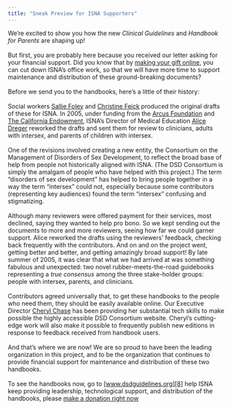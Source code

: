 ```yaml
---
title: "Sneak Preview for ISNA Supporters"
---
```


We&#8217;re excited to show you how the new _Clinical Guidelines_ and _Handbook for Parents_ are shaping up!<br><br>But first, you are probably here because you received our letter asking for your financial support. Did you know that by [making your gift online][1], you can cut down <span class="caps">ISNA</span>&#8217;s office work, so that we will have more time to support maintenance and distribution of these ground-breaking documents?<br><br>Before we send you to the handbooks, here&#8217;s a little of their history:<br><br>Social workers [Sallie Foley][2] and [Christine Feick][3] produced the original drafts of these for <span class="caps">ISNA</span>. In 2005, under funding from the [Arcus Foundation][4] and [The California Endowment][5], <span class="caps">ISNA</span>&#8217;s Director of Medical Education [Alice Dreger][6] reworked the drafts and sent them for review to clinicians, adults with intersex, and parents of children with intersex.<br><br>One of the revisions involved creating a new entity, the Consortium on the Management of Disorders of Sex Development, to reflect the broad base of help from people not historically aligned with <span class="caps">ISNA</span>. (The <span class="caps">DSD</span> Consortium is simply the amalgam of people who have helped with this project.) The term &#8220;disorders of sex development&#8221; has helped to bring people together in a way the term &#8220;intersex&#8221; could not, especially because some contributors (representing key audiences) found the term &#8220;intersex&#8221; confusing and stigmatizing.<br><br>Although many reviewers were offered payment for their services, most declined, saying they wanted to help pro bono. So we kept sending out the documents to more and more reviewers, seeing how far we could garner support. Alice reworked the drafts using the reviewers&#8217; feedback, checking back frequently with the contributors. And on and on the project went, getting better and better, and getting amazingly broad support! By late summer of 2005, it was clear that what we had arrived at was something fabulous and unexpected: two novel rubber-meets-the-road guidebooks representing a _true consensus_ among the three stake-holder groups: people with intersex, parents, and clinicians.<br><br>Contributors agreed universally that, to get these handbooks to the people who need them, they should be easily available online. Our Executive Director [Cheryl Chase][7] has been providing her substantial tech skills to make possible the highly accessible <span class="caps">DSD</span> Consortium website. Cheryl&#8217;s cutting-edge work will also make it possible to frequently publish new editions in response to feedback received from handbook users.<br><br>And that&#8217;s where we are now! We are so proud to have been the leading organization in this project, and to be the organization that continues to provide financial support for maintenance and distribution of these two handbooks.<br><br>To see the handbooks now, go to [www.dsdguidelines.org][8] help <span class="caps">ISNA</span> keep providing leadership, technological support, and distribution of the handbooks, please [make a donation right now][9]

 [1]: /donate
 [2]: /about/foley
 [3]: /about/feick
 [4]: http://www.arcusfoundation.org/pages/home.shtml
 [5]: http://www.calendow.org/
 [6]: /about/dreger
 [7]: /about/chase
 [8]: http://www.dsdguidelines.org.<br><br>To
 [9]: /donate.